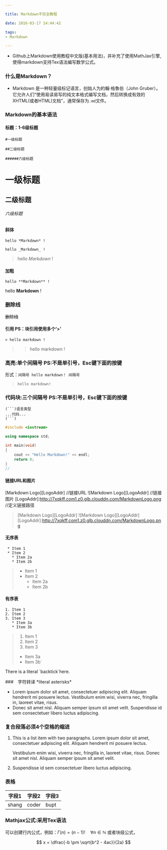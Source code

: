 ```yaml
---

title: Markdown不完全教程

date: 2016-03-17 14:44:42

tags: 
- Markdown

---
```


- Github上Markdown使用教程中文版(基本用法)，并补充了使用MathJax引擎,使得markdown支持Tex语法编写数学公式。

<!--more-->

### 什么是Markdown？

- Markdown 是一种轻量级标记语言，创始人为約翰·格魯伯（John Gruber）。 它允许人们“使用易读易写的纯文本格式编写文档，然后转换成有效的XHTML(或者HTML)文档”，通常保存为`.md`文件。

### Markdown的基本语法



#### 标题：1-6级标题

`#一级标题`

`##二级标题`

`######六级标题`

# 一级标题

## 二级标题

###### 六级标题

#### 斜体

`hello *Markdown* !`

`hello _Markdown_ !`

>hello *Markdown* !

#### 加粗

`hello **Markdown** !`

hello **Markdown** !

### 删除线
~~删除线~~

#### 引用 PS：块引用使用多个'>'
`> hello markdown !`
> >hello markdown !

### 高亮:单个间隔号 PS:不是单引号，Esc键下面的按键
形式：`间隔号 hello markdown！ 间隔号`
> `hello markdown!`

### 代码块:三个间隔号 PS:不是单引号，Esc键下面的按键

```
(```)语言类型
...代码...
(```)
```


```c++
#include <iostream>

using namespace std;

int main(void)
{
    cout << "Hello Markdown!" << endl;
    return 0;
}
// 
```

#### 链接URL和图片

[Markdown Logo][LogoAddr]  //链接URL
![Markdown Logo][LogoAddr] //链接图片
[LogoAddr]:http://7xqkff.com1.z0.glb.clouddn.com/MarkdownLogo.png  //定义链接路径

> [Markdown Logo][LogoAddr]
> ![Markdown Logo][LogoAddr]
[LogoAddr]:http://7xqkff.com1.z0.glb.clouddn.com/MarkdownLogo.png

#### 无序表
```
 * Item 1
 * Item 2
   * Item 2a
   * Item 2b
```

> * Item 1
> * Item 2
>   * Item 2a
>   * Item 2b

#### 有序表
```
1. Item 1
2. Item 2
3. Item 3
   * Item 3a
   * Item 3b
```

> 1. Item 1
> 2. Item 2
> 3. Item 3
>  * Item 3a
>  * Item 3b`




There is a literal \`backtick\`here.

###　字符转译
\*literal asterisks\*



*   Lorem ipsum dolor sit amet, consectetuer adipiscing elit.
    Aliquam hendrerit mi posuere lectus. Vestibulum enim wisi,
    viverra nec, fringilla in, laoreet vitae, risus.
*   Donec sit amet nisl. Aliquam semper ipsum sit amet velit.
    Suspendisse id sem consectetuer libero luctus adipiscing.

### 复合段落必须4个空格的缩进
1.  This is a list item with two paragraphs. Lorem ipsum dolor
    sit amet, consectetuer adipiscing elit. Aliquam hendrerit
    mi posuere lectus.

    Vestibulum enim wisi, viverra nec, fringilla in, laoreet
    vitae, risus. Donec sit amet nisl. Aliquam semper ipsum
    sit amet velit.

2.  Suspendisse id sem consectetuer libero luctus adipiscing.


### 表格
|   字段1 |  字段2  | 字段3 |
|-----------|-----------|-----|
|  shang  |  coder  |  bupt  |

### Mathjax公式:采用Tex语法

可以创建行内公式，例如：$\Gamma(n) = (n-1)!\quad\forall n\in\mathbb N$
或者块级公式，

$$ x = \dfrac{-b \pm \sqrt{b^2 - 4ac}}{2a} $$



